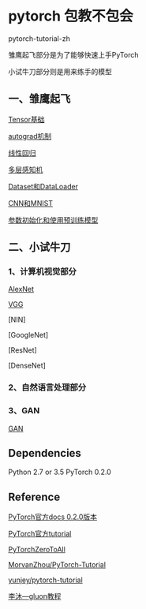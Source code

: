 # pytorch 包教不包会

pytorch-tutorial-zh

雏鹰起飞部分是为了能够快速上手PyTorch

小试牛刀部分则是用来练手的模型

## 一、雏鹰起飞

[Tensor基础](./1、Tensor基础.ipynb)


[autograd机制](./2、autograd机制.ipynb)


[线性回归](./3、线性回归.ipynb)


[多层感知机](./4、多层感知机.ipynb)


[Dataset和DataLoader](./5、Dataset和DataLoader.ipynb)


[CNN和MNIST](./CNN和MNIST.ipynb)

[参数初始化和使用预训练模型](./参数初始化和使用预训练模型.ipynb)

## 二、小试牛刀

### 1、计算机视觉部分


[AlexNet](./AlexNet.ipynb)


[VGG](./VGG.ipynb)


[NIN]


[GoogleNet]


[ResNet]


[DenseNet]

### 2、自然语言处理部分



### 3、GAN

[GAN](./GAN.ipynb)



## Dependencies

Python 2.7 or 3.5
PyTorch 0.2.0



## Reference

[PyTorch官方docs 0.2.0版本](http://pytorch.org/docs/0.2.0/)

[PyTorch官方tutorial](http://pytorch.org/tutorials/)

[PyTorchZeroToAll](https://github.com/hunkim/PyTorchZeroToAll)

[MorvanZhou/PyTorch-Tutorial](https://github.com/MorvanZhou/PyTorch-Tutorial)

[yunjey/pytorch-tutorial](https://github.com/yunjey/pytorch-tutorial)

[李沐—gluon教程](https://zh.gluon.ai/index.html)
